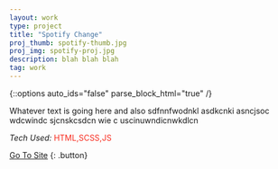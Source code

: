 ```yaml
---
layout: work
type: project
title: "Spotify Change"
proj_thumb: spotify-thumb.jpg
proj_img: spotify-proj.jpg
description: blah blah blah
tag: work
---
```


{::options auto_ids="false" parse_block_html="true" /}

Whatever text is going here and also
sdfnnfwodnkl asdkcnki asncjsoc wdcwindc sjcnskcsdcn wie c
uscinuwndicnwkdlcn

*Tech Used:* <span style="color:#F82D20">HTML,SCSS,JS</span>

<a href="http://spotify-change.com" target="_blank">Go To Site</a>
{: .button}